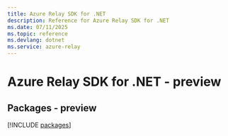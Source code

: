 ```yaml
---
title: Azure Relay SDK for .NET
description: Reference for Azure Relay SDK for .NET
ms.date: 07/11/2025
ms.topic: reference
ms.devlang: dotnet
ms.service: azure-relay
---
```

# Azure Relay SDK for .NET - preview
## Packages - preview
[!INCLUDE [packages](relay-index.md)]